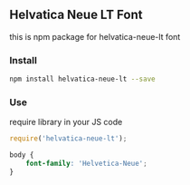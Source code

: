 ## Helvatica Neue LT Font

this is npm package for helvatica-neue-lt font

### Install
``` bash
npm install helvatica-neue-lt --save
```

### Use
require library in your JS code

``` javascript
require('helvatica-neue-lt');
```

``` css
body {
	font-family: 'Helvetica-Neue';
}
```

